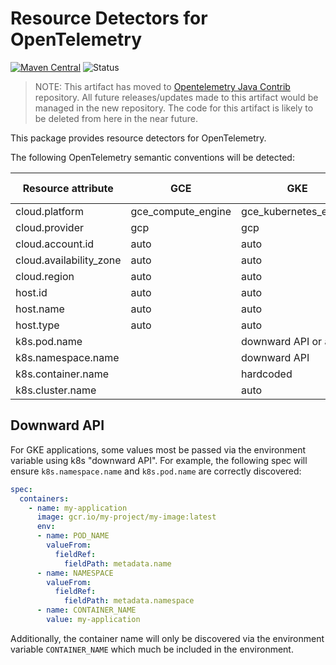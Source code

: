 # Resource Detectors for OpenTelemetry

[![Maven Central][maven-image]][maven-url] ![Status][deprecated]

> NOTE: This artifact has moved to [Opentelemetry Java Contrib](https://github.com/open-telemetry/opentelemetry-java-contrib/tree/main/gcp-resources) repository. All future releases/updates made to this artifact would be managed in the new repository. The code for this artifact is likely to be deleted from here in the near future. 

This package provides resource detectors for OpenTelemetry.

The following OpenTelemetry semantic conventions will be detected:

| Resource attribute | GCE | GKE | Cloud Run |
| ------------------ | --- | --- | ----------|
| cloud.platform | gce_compute_engine | gce_kubernetes_engine | |
| cloud.provider | gcp | gcp | |
| cloud.account.id | auto | auto | |
| cloud.availability_zone | auto | auto | |
| cloud.region | auto | auto | |
| host.id | auto | auto | |
| host.name | auto | auto | |
| host.type | auto | auto | |
| k8s.pod.name | | downward API or auto | |
| k8s.namespace.name | | downward API | |
| k8s.container.name | | hardcoded | |
| k8s.cluster.name | | auto | |

## Downward API

For GKE applications, some values most be passed via the environment variable using k8s
"downward API".  For example, the following spec will ensure `k8s.namespace.name` and
`k8s.pod.name` are correctly discovered:

```yaml
spec:
  containers:
    - name: my-application
      image: gcr.io/my-project/my-image:latest
      env:
      - name: POD_NAME
        valueFrom:
          fieldRef:
            fieldPath: metadata.name
      - name: NAMESPACE
        valueFrom:
          fieldRef:
            fieldPath: metadata.namespace
      - name: CONTAINER_NAME
        value: my-application
```

Additionally, the container name will only be discovered via the environment variable `CONTAINER_NAME`
which much be included in the environment.

[maven-image]: https://maven-badges.herokuapp.com/maven-central/com.google.cloud.opentelemetry/detector-resources/badge.svg
[maven-url]: https://maven-badges.herokuapp.com/maven-central/com.google.cloud.opentelemetry/detector-resources
[deprecated]: https://img.shields.io/badge/status-deprecated-red